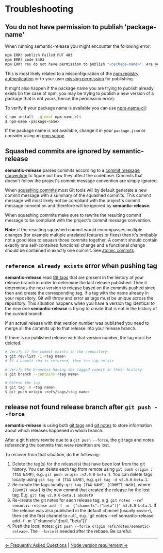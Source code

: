 # Troubleshooting

## You do not have permission to publish 'package-name'

When running semantic-release you might encounter the following error:

```bash
npm ERR! publish Failed PUT 403
npm ERR! code E403
npm ERR! You do not have permission to publish "<package-name>". Are you logged in as the correct user? : <package-name>
```

This is most likely related to a misconfiguration of the [npm registry authentication](https://github.com/semantic-release/npm#npm-registry-authentication) or to your user [missing permission](https://docs.npmjs.com/cli/team) for publishing.

It might also happen if the package name you are trying to publish already exists (in the case of npm, you may be trying to publish a new version of a package that is not yours, hence the permission error).

To verify if your package name is available you can use [npm-name-cli](https://github.com/sindresorhus/npm-name-cli):
```bash
$ npm install --global npm-name-cli
$ npm-name <package-name>
```

If the package name is not available, change it in your `package.json` or consider using an [npm scope](https://docs.npmjs.com/misc/scope).

## Squashed commits are ignored by **semantic-release**

**semantic-release** parses commits according to a [commit message convention](https://github.com/semantic-release/semantic-release#commit-message-format) to figure out how they affect the codebase. Commits that doesn't follow the project's commit message convention are simply ignored.

When [squashing commits](https://git-scm.com/book/en/v2/Git-Tools-Rewriting-History#_squashing) most Git tools will by default generate a new commit message with a summary of the squashed commits. This commit message will most likely not be compliant with the project's commit message convention and therefore will be ignored by **semantic-release**.

When squashing commits make sure to rewrite the resulting commit message to be compliant with the project's commit message convention.

**Note**: if the resulting squashed commit would encompasses multiple changes (for example multiple unrelated features or fixes) then it's probably not a good idea to squash those commits together. A commit should contain exactly one self-contained functional change and a functional change should be contained in exactly one commit. See [atomic commits](https://en.wikipedia.org/wiki/Atomic_commit).

## `reference already exists` error when pushing tag

**semantic-release** read [Git tags](https://git-scm.com/book/en/v2/Git-Basics-Tagging) that are present in the history of your release branch in order to determine the last release published. Then it determines the next version to release based on the commits pushed since then and create the corresponding tag.
If a tag with the name already in your repository, Git will throw and error as tags must be unique across the repository.
This situation happens when you have a version tag identical to the new one **semantic-release** is trying to create that is not in the history of the current branch.

If an actual release with that version number was published you need to merge all the commits up to that release into your release branch.

If there is no published release with that version number, the tag must be deleted.

```bash
# Verify if the commit exists in the repository
$ git rev-list -1 <tag name>
# If a commit sha is returned, then the tag exists

# Verify the branches having the tagged commit in their history
$ git branch --contains <tag name>

# Delete the tag
$ git tag -d <tag name>
$ git push origin :refs/tags/<tag name>
```

## release not found release branch after `git push --force`

**semantic-release** is using both [git tags](https://git-scm.com/docs/git-tag) and [git notes](https://git-scm.com/docs/git-notes) to store information about which releases happened in which branch.

After a git history rewrite due to a `git push --force`, the git tags and notes referencing the commits that were rewritten are lost.

To recover from that situation, do the following:

1. Delete the tag(s) for the release(s) that have been lost from the git history. You can delete each tag from remote using `git push origin :[TAG NAME]`, e.g. `git push origin :v2.0.0-beta.1`. You can delete tags locally using `git tag -d [TAG NAME]`, e.g. `git tag -d v2.0.0-beta.1`.
2. Re-create the tags locally: `git tag [TAG NAME] [COMMIT HASH]`, where `[COMMIT HASH]` is the new commit that created the release for the lost tag. E.g. `git tag v2.0.0-beta.1 abcdef0`
3. Re-create the git notes for each release tag, e.g. `git notes --ref semantic-release add -f -m '{"channels":["beta"]}' v3.0.0-beta.1`. If the release was also published in the default channel (usually `master`), then set the first channel to `null`, e.g. `git notes --ref semantic-release add -f -m '{"channels":[null, "beta"]}'
4. Push the local notes: `git push --force origin refs/notes/semantic-release`. The `--force` is needed after the rebase. Be careful.

---
[<- Frequently Asked Questions](FAQ.md) | [Node version requirement ->](node-version.md)
